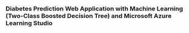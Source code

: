 ### Diabetes Prediction Web Application with Machine Learning (Two-Class Boosted Decision Tree) and Microsoft Azure Learning Studio
